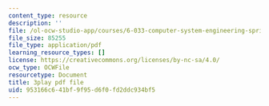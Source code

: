 ```yaml
---
content_type: resource
description: ''
file: /ol-ocw-studio-app/courses/6-033-computer-system-engineering-spring-2018/953166c641bf9f95d6f0fd2ddc934bf5_r2_-2KW76ec.pdf
file_size: 85255
file_type: application/pdf
learning_resource_types: []
license: https://creativecommons.org/licenses/by-nc-sa/4.0/
ocw_type: OCWFile
resourcetype: Document
title: 3play pdf file
uid: 953166c6-41bf-9f95-d6f0-fd2ddc934bf5
---
```

